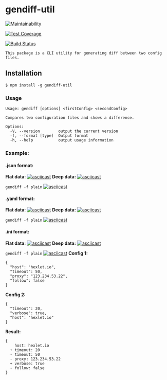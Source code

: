 # gendiff-util
[![Maintainability](https://api.codeclimate.com/v1/badges/2e5f18f035faa18c7b72/maintainability)](https://codeclimate.com/github/danylokarpenko/backend-project-lvl2/maintainability)

[![Test Coverage](https://api.codeclimate.com/v1/badges/2e5f18f035faa18c7b72/test_coverage)](https://codeclimate.com/github/danylokarpenko/backend-project-lvl2/test_coverage)

[![Build Status](https://travis-ci.org/danylokarpenko/backend-project-lvl2.svg?branch=master)](https://travis-ci.org/danylokarpenko/backend-project-lvl2)

`This package is a CLI utility for generating diff between two config files.`

## Installation
```
$ npm install -g gendiff-util
```

### Usage
```
Usage: gendiff [options] <firstConfig> <secondConfig>

Compares two configuration files and shows a difference.

Options:
  -V, --version        output the current version
  -f, --format [type]  Output format
  -h, --help           output usage information
```

### Example:

#### .json format:
**Flat data:**
[![asciicast](https://asciinema.org/a/ioFAFje4RtY7MvN6Zuwipw18q.svg)](https://asciinema.org/a/ioFAFje4RtY7MvN6Zuwipw18q)
**Deep data:**
[![asciicast](https://asciinema.org/a/HRRI8WNl5NuZXHMomqUna9Quu.svg)](https://asciinema.org/a/HRRI8WNl5NuZXHMomqUna9Quu)

`gendiff -f plain`
[![asciicast](https://asciinema.org/a/05EKxvdkJ6SrwBQwkII5IJmt1.svg)](https://asciinema.org/a/05EKxvdkJ6SrwBQwkII5IJmt1)
#### .yaml format:
**Flat data:**
[![asciicast](https://asciinema.org/a/qZcnDjlw8v4sWMYL6kAOZCEWd.svg)](https://asciinema.org/a/qZcnDjlw8v4sWMYL6kAOZCEWd)
**Deep data:**
[![asciicast](https://asciinema.org/a/8KMTbIHHB5RXwrI3xiYp0Mpl5.svg)](https://asciinema.org/a/8KMTbIHHB5RXwrI3xiYp0Mpl5)

`gendiff -f plain`
[![asciicast](https://asciinema.org/a/MexKdOdm89RWdsWY00K7nFhEE.svg)](https://asciinema.org/a/MexKdOdm89RWdsWY00K7nFhEE)
#### .ini format:
**Flat data:**
[![asciicast](https://asciinema.org/a/halqGzbZNiZLawujyVH7FsYbI.svg)](https://asciinema.org/a/halqGzbZNiZLawujyVH7FsYbI)
**Deep data:**
[![asciicast](https://asciinema.org/a/U200qwfQc4rTzPh40SULi5ZKc.svg)](https://asciinema.org/a/U200qwfQc4rTzPh40SULi5ZKc)

`gendiff -f plain`
[![asciicast](https://asciinema.org/a/EGouCaaoJQIO5Nfl1cDqW8lSd.svg)](https://asciinema.org/a/EGouCaaoJQIO5Nfl1cDqW8lSd)
**Config 1:**
```
{
  "host": "hexlet.io",
  "timeout": 50,
  "proxy": "123.234.53.22",
  "follow": false
}
```

**Config 2:**
```
{
  "timeout": 20,
  "verbose": true,
  "host": "hexlet.io"
}
```

**Result:**
```
{
    host: hexlet.io
  + timeout: 20
  - timeout: 50
  - proxy: 123.234.53.22
  + verbose: true
  - follow: false
}
```
